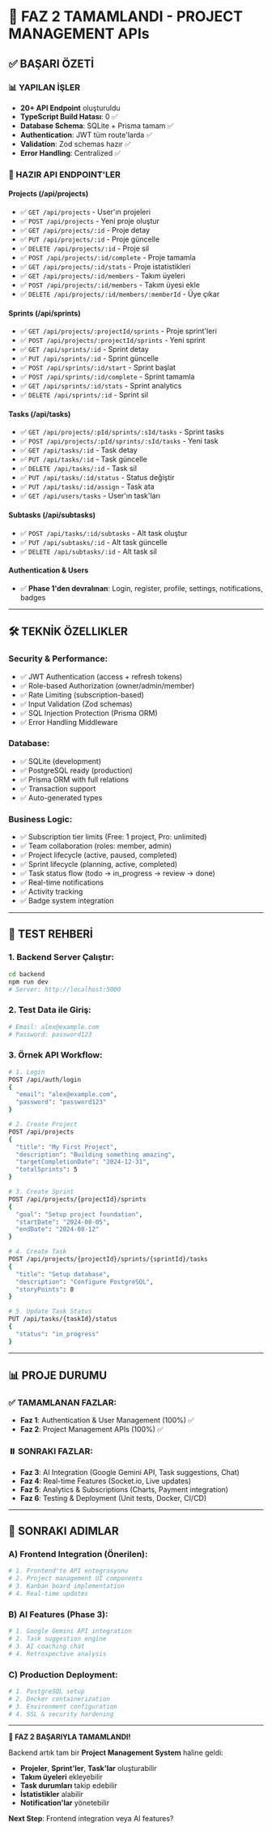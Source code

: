 # 🎉 **FAZ 2 TAMAMLANDI - PROJECT MANAGEMENT APIs**

## ✅ **BAŞARI ÖZETİ**

### **📊 YAPILAN İŞLER**
- **20+ API Endpoint** oluşturuldu
- **TypeScript Build Hatası**: 0 ✅
- **Database Schema**: SQLite + Prisma tamam ✅
- **Authentication**: JWT tüm route'larda ✅
- **Validation**: Zod schemas hazır ✅
- **Error Handling**: Centralized ✅

### **🔗 HAZIR API ENDPOINT'LER**

#### **Projects (/api/projects)**
- ✅ `GET /api/projects` - User'ın projeleri
- ✅ `POST /api/projects` - Yeni proje oluştur
- ✅ `GET /api/projects/:id` - Proje detay
- ✅ `PUT /api/projects/:id` - Proje güncelle
- ✅ `DELETE /api/projects/:id` - Proje sil
- ✅ `POST /api/projects/:id/complete` - Proje tamamla
- ✅ `GET /api/projects/:id/stats` - Proje istatistikleri
- ✅ `GET /api/projects/:id/members` - Takım üyeleri
- ✅ `POST /api/projects/:id/members` - Takım üyesi ekle
- ✅ `DELETE /api/projects/:id/members/:memberId` - Üye çıkar

#### **Sprints (/api/sprints)**
- ✅ `GET /api/projects/:projectId/sprints` - Proje sprint'leri
- ✅ `POST /api/projects/:projectId/sprints` - Yeni sprint
- ✅ `GET /api/sprints/:id` - Sprint detay
- ✅ `PUT /api/sprints/:id` - Sprint güncelle
- ✅ `POST /api/sprints/:id/start` - Sprint başlat
- ✅ `POST /api/sprints/:id/complete` - Sprint tamamla
- ✅ `GET /api/sprints/:id/stats` - Sprint analytics
- ✅ `DELETE /api/sprints/:id` - Sprint sil

#### **Tasks (/api/tasks)**
- ✅ `GET /api/projects/:pId/sprints/:sId/tasks` - Sprint tasks
- ✅ `POST /api/projects/:pId/sprints/:sId/tasks` - Yeni task
- ✅ `GET /api/tasks/:id` - Task detay
- ✅ `PUT /api/tasks/:id` - Task güncelle
- ✅ `DELETE /api/tasks/:id` - Task sil
- ✅ `PUT /api/tasks/:id/status` - Status değiştir
- ✅ `PUT /api/tasks/:id/assign` - Task ata
- ✅ `GET /api/users/tasks` - User'ın task'ları

#### **Subtasks (/api/subtasks)**
- ✅ `POST /api/tasks/:id/subtasks` - Alt task oluştur
- ✅ `PUT /api/subtasks/:id` - Alt task güncelle
- ✅ `DELETE /api/subtasks/:id` - Alt task sil

#### **Authentication & Users**
- ✅ **Phase 1'den devralınan**: Login, register, profile, settings, notifications, badges

---

## 🛠️ **TEKNİK ÖZELLIKLER**

### **Security & Performance:**
- ✅ JWT Authentication (access + refresh tokens)
- ✅ Role-based Authorization (owner/admin/member)
- ✅ Rate Limiting (subscription-based)
- ✅ Input Validation (Zod schemas)
- ✅ SQL Injection Protection (Prisma ORM)
- ✅ Error Handling Middleware

### **Database:**
- ✅ SQLite (development) 
- ✅ PostgreSQL ready (production)
- ✅ Prisma ORM with full relations
- ✅ Transaction support
- ✅ Auto-generated types

### **Business Logic:**
- ✅ Subscription tier limits (Free: 1 project, Pro: unlimited)
- ✅ Team collaboration (roles: member, admin)
- ✅ Project lifecycle (active, paused, completed)
- ✅ Sprint lifecycle (planning, active, completed)
- ✅ Task status flow (todo → in_progress → review → done)
- ✅ Real-time notifications
- ✅ Activity tracking
- ✅ Badge system integration

---

## 🧪 **TEST REHBERİ**

### **1. Backend Server Çalıştır:**
```bash
cd backend
npm run dev
# Server: http://localhost:5000
```

### **2. Test Data ile Giriş:**
```bash
# Email: alex@example.com
# Password: password123
```

### **3. Örnek API Workflow:**
```bash
# 1. Login
POST /api/auth/login
{
  "email": "alex@example.com", 
  "password": "password123"
}

# 2. Create Project  
POST /api/projects
{
  "title": "My First Project",
  "description": "Building something amazing",
  "targetCompletionDate": "2024-12-31",
  "totalSprints": 5
}

# 3. Create Sprint
POST /api/projects/{projectId}/sprints
{
  "goal": "Setup project foundation",
  "startDate": "2024-08-05",
  "endDate": "2024-08-12"
}

# 4. Create Task
POST /api/projects/{projectId}/sprints/{sprintId}/tasks
{
  "title": "Setup database",
  "description": "Configure PostgreSQL",
  "storyPoints": 8
}

# 5. Update Task Status
PUT /api/tasks/{taskId}/status
{
  "status": "in_progress"
}
```

---

## 📊 **PROJE DURUMU**

### **✅ TAMAMLANAN FAZLAR:**
- **Faz 1**: Authentication & User Management (100%) ✅
- **Faz 2**: Project Management APIs (100%) ✅

### **⏸️ SONRAKI FAZLAR:**
- **Faz 3**: AI Integration (Google Gemini API, Task suggestions, Chat)
- **Faz 4**: Real-time Features (Socket.io, Live updates)
- **Faz 5**: Analytics & Subscriptions (Charts, Payment integration)
- **Faz 6**: Testing & Deployment (Unit tests, Docker, CI/CD)

---

## 🎯 **SONRAKI ADIMLAR**

### **A) Frontend Integration (Önerilen):**
```bash
# 1. Frontend'te API entegrasyonu
# 2. Project management UI components
# 3. Kanban board implementation
# 4. Real-time updates
```

### **B) AI Features (Phase 3):**
```bash  
# 1. Google Gemini API integration
# 2. Task suggestion engine
# 3. AI coaching chat
# 4. Retrospective analysis
```

### **C) Production Deployment:**
```bash
# 1. PostgreSQL setup
# 2. Docker containerization  
# 3. Environment configuration
# 4. SSL & security hardening
```

---

**🎉 FAZ 2 BAŞARIYLA TAMAMLANDI!**

Backend artık tam bir **Project Management System** haline geldi:
- **Projeler**, **Sprint'ler**, **Task'lar** oluşturabilir
- **Takım üyeleri** ekleyebilir
- **Task durumları** takip edebilir
- **İstatistikler** alabilir
- **Notification'lar** yönetebilir

**Next Step**: Frontend integration veya AI features?